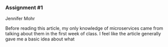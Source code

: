  ### Assignment #1
 Jennifer Mohr

Before reading this article, my only knowledge of microservices came from talking about them in the first week of class. I feel like the article generally gave me a basic idea about what 
